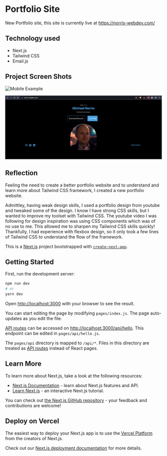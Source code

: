 # Portfolio Site
New Portfolio site, this site is currently live at https://norris-webdev.com/ <br />

## Technology used
- Next.js
- Tailwind CSS
- Email.js


## Project Screen Shots
![Mobile Example](portfolio22/Assets/mobile.jpg)

![Computer Example](Assets/PC.jpg)



## Reflection
Feeling the need to create a better portfolio website and to understand and learn more about Tailwind CSS framework, I created a new portfolio website. <br />

Admittley, having weak design skills, I used a portfolio design from youtube and tweaked some of the design. I know I have strong CSS skills, but I wanted to improve my toolset with Tailwind CSS. The youtube video I was following for design inspiration was using CSS components which was of no use to me. This allowed me to sharpen my Tailwind CSS skills quickly! Thankfully, I had experience with flexbox design, so it only took a few lines of Tailwind CSS to understand the flow of the framework.  <br />



This is a [Next.js](https://nextjs.org/) project bootstrapped with [`create-next-app`](https://github.com/vercel/next.js/tree/canary/packages/create-next-app).

## Getting Started

First, run the development server:

```bash
npm run dev
# or
yarn dev
```

Open [http://localhost:3000](http://localhost:3000) with your browser to see the result.

You can start editing the page by modifying `pages/index.js`. The page auto-updates as you edit the file.

[API routes](https://nextjs.org/docs/api-routes/introduction) can be accessed on [http://localhost:3000/api/hello](http://localhost:3000/api/hello). This endpoint can be edited in `pages/api/hello.js`.

The `pages/api` directory is mapped to `/api/*`. Files in this directory are treated as [API routes](https://nextjs.org/docs/api-routes/introduction) instead of React pages.

## Learn More

To learn more about Next.js, take a look at the following resources:

- [Next.js Documentation](https://nextjs.org/docs) - learn about Next.js features and API.
- [Learn Next.js](https://nextjs.org/learn) - an interactive Next.js tutorial.

You can check out [the Next.js GitHub repository](https://github.com/vercel/next.js/) - your feedback and contributions are welcome!

## Deploy on Vercel

The easiest way to deploy your Next.js app is to use the [Vercel Platform](https://vercel.com/new?utm_medium=default-template&filter=next.js&utm_source=create-next-app&utm_campaign=create-next-app-readme) from the creators of Next.js.

Check out our [Next.js deployment documentation](https://nextjs.org/docs/deployment) for more details.
